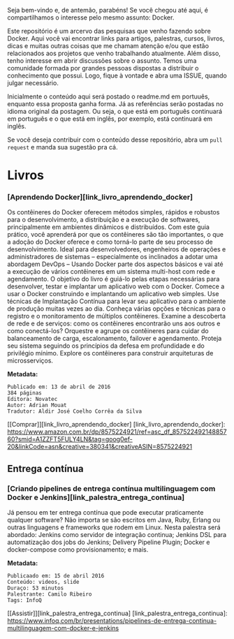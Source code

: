 Seja bem-vindo e, de antemão, parabéns! Se você chegou até aqui, é compartilhamos o interesse pelo mesmo assunto: Docker. 

Este repositório é um arcervo das pesquisas que venho fazendo sobre Docker. Aqui você vai encontrar links para artigos, palestras, cursos, livros, dicas e muitas outras coisas que me chamam atenção e/ou que estão relacionados aos projetos que venho trabalhando atualmente. Além disso, tenho interesse em abrir discussões sobre o assunto. Temos uma comunidade formada por grandes pessoas dispostas a distribuir o conhecimento que possui. Logo, fique à vontade e abra uma ISSUE, quando julgar  necessário.

Inicialmente o conteúdo aqui será postado o readme.md em portuuês, enquanto essa proposta ganha forma. Já as referências serão postadas no idioma original da postagem. Ou seja, o que está em português continuará em português e o que está em inglês, por exemplo, está continuará em inglês.

Se você deseja contribuir com o conteúdo desse repositório, abra um `pull request` e manda sua sugestão pra cá.

# Livros

### [Aprendendo Docker][link_livro_aprendendo_docker]
Os contêineres do Docker oferecem métodos simples, rápidos e robustos para o desenvolvimento, a distribuição e a execução de softwares, principalmente em ambientes dinâmicos e distribuídos. Com este guia prático, você aprenderá por que os contêineres são tão importantes, o que a adoção do Docker oferece e como torná-lo parte de seu processo de desenvolvimento. Ideal para desenvolvedores, engenheiros de operações e administradores de sistemas – especialmente os inclinados a adotar uma abordagem DevOps – Usando Docker parte dos aspectos básicos e vai até a execução de vários contêineres em um sistema multi-host com rede e agendamento. O objetivo do livro é guiá-lo pelas etapas necessárias para desenvolver, testar e implantar um aplicativo web com o Docker. Comece a usar o Docker construindo e implantando um aplicativo web simples. Use técnicas de Implantação Contínua para levar seu aplicativo para o ambiente de produção muitas vezes ao dia. Conheça várias opções e técnicas para o registro e o monitoramento de múltiplos contêineres. Examine a descoberta de rede e de serviços: como os contêineres encontrarão uns aos outros e como conectá-los? Orquestre e agrupe os contêineres para cuidar do balanceamento de carga, escalonamento, failover e agendamento. Proteja seu sistema seguindo os princípios da defesa em profundidade e do privilégio mínimo. Explore os contêineres para construir arquiteturas de microsserviços.

**Metadata:** 
```
Publicado em: 13 de abril de 2016
384 páginas
Editora: Novatec
Autor: Adrian Mouat
Tradutor: Aldir José Coelho Corrêa da Silva
```

[[Comprar]][link_livro_aprendendo_docker]
[link_livro_aprendendo_docker]: https://www.amazon.com.br/dp/8575224921/ref=asc_df_85752249214885760?smid=A1ZZFT5FULY4LN&tag=goog0ef-20&linkCode=asn&creative=380341&creativeASIN=8575224921

## Entrega contínua

### [Criando pipelines de entrega contínua multilinguagem com Docker e Jenkins][link_palestra_entrega_continua]
Já pensou em ter entrega contínua que pode executar praticamente qualquer software? Não importa se são escritos em Java, Ruby, Erlang ou outras linguagens e frameworks que rodem em Linux. Nesta palestra será abordado: Jenkins como servidor de integração continua; Jenkins DSL para automatização dos jobs do Jenkins; Delivery Pipeline Plugin; Docker e docker-compose como provisionamento; e mais.

**Metadata:** 
```
Publicaado em: 15 de abril 2016 
Conteúdo: videos, slide
Duraço: 53 minutos
Palestrante: Camilo Ribeiro
Tags: InfoQ
```

[[Assistir]][link_palestra_entrega_continua]
[link_palestra_entrega_continua]: https://www.infoq.com/br/presentations/pipelines-de-entrega-continua-multilinguagem-com-docker-e-jenkins
